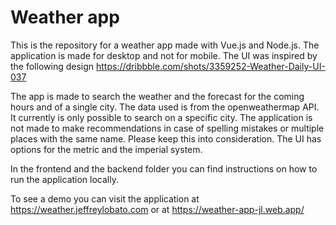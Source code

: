 # Weather app

This is the repository for a weather app made with Vue.js and Node.js. 
The application is made for desktop and not for mobile. 
The UI was inspired by the following design https://dribbble.com/shots/3359252-Weather-Daily-UI-037

The app is made to search the weather and the forecast for the coming hours and of a single city. 
The data used is from the openweathermap API. 
It currently is only possible to search on a specific city.
The application is not made to make recommendations in case of spelling mistakes or multiple places with the same name. 
Please keep this into consideration. 
The UI has options for the metric and the imperial system.

In the frontend and the backend folder you can find instructions on how to run the application locally.

To see a demo you can visit the application at https://weather.jeffreylobato.com or at https://weather-app-jl.web.app/
